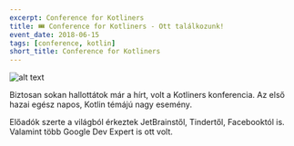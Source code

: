 ```yaml
---
excerpt: Conference for Kotliners
title: 🎟️ Conference for Kotliners - Ott találkozunk!
event_date: 2018-06-15
tags: [conference, kotlin]
short_title: Conference for Kotliners
---
```


![alt text](https://appcraft.hu/assets/img/kotliners-conf-01.png)

Biztosan sokan hallottátok már a hírt, volt a Kotliners konferencia. Az első hazai egész napos, Kotlin témájú nagy esemény.

Előadók szerte a világból érkeztek JetBrainstől, Tindertől, Facebooktól is. Valamint több Google Dev Expert is ott volt.
